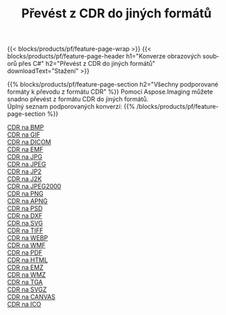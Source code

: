 ﻿---
title: Převést z CDR do jiných formátů 
weight: 3920
url: /cs/net/conversion/from/cdr 
lang: cs
langdirlevel: 2
locales: zh-hans,ja,it,ru,de,es,fr,nl,id,lt,pl,pt,vi,tr,ko,zh-hant,ar,hi,th,sv,cs,uk,he
description: Pomocí Aspose.Imaging můžete snadno převést z formátu CDR do jiných formátů
---

{{< blocks/products/pf/feature-page-wrap >}}
{{< blocks/products/pf/feature-page-header h1="Konverze obrazových souborů přes C#" h2="Převést z CDR do jiných formátů" downloadText="Stažení" >}}


{{% blocks/products/pf/feature-page-section  h2="Všechny podporované formáty k převodu z formátu CDR" %}}
Pomocí Aspose.Imaging můžete snadno převést z formátu CDR do jiných formátů.
<br/>
Úplný seznam podporovaných konverzí:
{{% /blocks/products/pf/feature-page-section %}}
<div class="container-fluid productfamilypage bg-gray">
    <div class="convertypes bg-gray agp-content section">
        <div class="container">
		<div class="row other-converters">
		    <div class='col-md-2 other-converter remove-lp remove-rp'><a href="/imaging/cs/net/conversion/cdr-to-bmp" >CDR na BMP</a></div><div class='col-md-2 other-converter remove-lp remove-rp'><a href="/imaging/cs/net/conversion/cdr-to-gif" >CDR na GIF</a></div><div class='col-md-2 other-converter remove-lp remove-rp'><a href="/imaging/cs/net/conversion/cdr-to-dicom" >CDR na DICOM</a></div><div class='col-md-2 other-converter remove-lp remove-rp'><a href="/imaging/cs/net/conversion/cdr-to-emf" >CDR na EMF</a></div><div class='col-md-2 other-converter remove-lp remove-rp'><a href="/imaging/cs/net/conversion/cdr-to-jpg" >CDR na JPG</a></div><div class='col-md-2 other-converter remove-lp remove-rp'><a href="/imaging/cs/net/conversion/cdr-to-jpeg" >CDR na JPEG</a></div><div class='col-md-2 other-converter remove-lp remove-rp'><a href="/imaging/cs/net/conversion/cdr-to-jp2" >CDR na JP2</a></div><div class='col-md-2 other-converter remove-lp remove-rp'><a href="/imaging/cs/net/conversion/cdr-to-j2k" >CDR na J2K</a></div><div class='col-md-2 other-converter remove-lp remove-rp'><a href="/imaging/cs/net/conversion/cdr-to-jpeg2000" >CDR na JPEG2000</a></div><div class='col-md-2 other-converter remove-lp remove-rp'><a href="/imaging/cs/net/conversion/cdr-to-png" >CDR na PNG</a></div><div class='col-md-2 other-converter remove-lp remove-rp'><a href="/imaging/cs/net/conversion/cdr-to-apng" >CDR na APNG</a></div><div class='col-md-2 other-converter remove-lp remove-rp'><a href="/imaging/cs/net/conversion/cdr-to-psd" >CDR na PSD</a></div><div class='col-md-2 other-converter remove-lp remove-rp'><a href="/imaging/cs/net/conversion/cdr-to-dxf" >CDR na DXF</a></div><div class='col-md-2 other-converter remove-lp remove-rp'><a href="/imaging/cs/net/conversion/cdr-to-svg" >CDR na SVG</a></div><div class='col-md-2 other-converter remove-lp remove-rp'><a href="/imaging/cs/net/conversion/cdr-to-tiff" >CDR na TIFF</a></div><div class='col-md-2 other-converter remove-lp remove-rp'><a href="/imaging/cs/net/conversion/cdr-to-webp" >CDR na WEBP</a></div><div class='col-md-2 other-converter remove-lp remove-rp'><a href="/imaging/cs/net/conversion/cdr-to-wmf" >CDR na WMF</a></div><div class='col-md-2 other-converter remove-lp remove-rp'><a href="/imaging/cs/net/conversion/cdr-to-pdf" >CDR na PDF</a></div><div class='col-md-2 other-converter remove-lp remove-rp'><a href="/imaging/cs/net/conversion/cdr-to-html" >CDR na HTML</a></div><div class='col-md-2 other-converter remove-lp remove-rp'><a href="/imaging/cs/net/conversion/cdr-to-emz" >CDR na EMZ</a></div><div class='col-md-2 other-converter remove-lp remove-rp'><a href="/imaging/cs/net/conversion/cdr-to-wmz" >CDR na WMZ</a></div><div class='col-md-2 other-converter remove-lp remove-rp'><a href="/imaging/cs/net/conversion/cdr-to-tga" >CDR na TGA</a></div><div class='col-md-2 other-converter remove-lp remove-rp'><a href="/imaging/cs/net/conversion/cdr-to-svgz" >CDR na SVGZ</a></div><div class='col-md-2 other-converter remove-lp remove-rp'><a href="/imaging/cs/net/conversion/cdr-to-canvas" >CDR na CANVAS</a></div><div class='col-md-2 other-converter remove-lp remove-rp'><a href="/imaging/cs/net/conversion/cdr-to-ico" >CDR na ICO</a></div>
                </div>
        </div>
    </div>
</div>
<br/>

